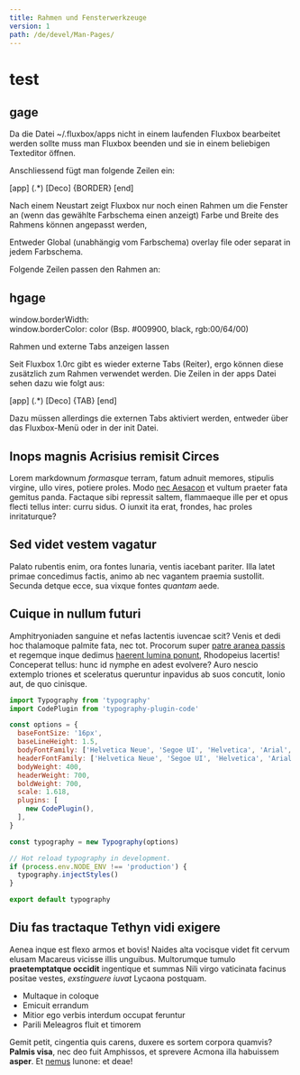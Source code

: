 ```yaml
---
title: Rahmen und Fensterwerkzeuge
version: 1
path: /de/devel/Man-Pages/
---
```

# test
## gage

Da die Datei ~/.fluxbox/apps nicht in einem laufenden Fluxbox bearbeitet werden sollte muss man Fluxbox beenden und sie in einem beliebigen Texteditor öffnen.

Anschliessend fügt man folgende Zeilen ein:

  [app] (.*)
     [Deco]    {BORDER}
  [end]

Nach einem Neustart zeigt Fluxbox nur noch einen Rahmen um die Fenster an (wenn das gewählte Farbschema einen anzeigt) Farbe und Breite des Rahmens können angepasst werden,

Entweder Global (unabhängig vom Farbschema) overlay file oder separat in jedem Farbschema.

Folgende Zeilen passen den Rahmen an:
## hgage

  window.borderWidth:   
  window.borderColor:   color (Bsp. #009900, black, rgb:00/64/00)

Rahmen und externe Tabs anzeigen lassen

Seit Fluxbox 1.0rc gibt es wieder externe Tabs (Reiter), ergo können diese zusätzlich zum Rahmen verwendet werden. Die Zeilen in der apps Datei sehen dazu wie folgt aus:

  [app] (.*)
     [Deco]    {TAB}
  [end]

Dazu müssen allerdings die externen Tabs aktiviert werden, entweder über das Fluxbox-Menü oder in der init Datei.
## Inops magnis Acrisius remisit Circes

Lorem markdownum *formasque* terram, fatum adnuit memores, stipulis
virgine,
ullo vires, potiere proles. Modo [nec Aesacon](http://gifctrl.com/) et
vultum
praeter fata gemitus panda. Factaque sibi repressit saltem, flammaeque
ille per
et opus flecti tellus inter: curru sidus. O iunxit ita erat, frondes,
hac proles
inritaturque?

## Sed videt vestem vagatur

Palato rubentis enim, ora fontes lunaria, ventis iacebant pariter. Illa
latet
primae concedimus factis, animo ab nec vagantem praemia sustollit.
Secunda
detque ecce, sua vixque fontes *quantam* aede.

## <a name="yay"></a>Cuique in nullum futuri

Amphitryoniaden sanguine et nefas lactentis iuvencae scit? Venis et dedi
hoc
thalamoque palmite fata, nec tot. Procorum super [patre aranea
passis](http://reddit.com/r/thathappened) et regemque inque dedimus
[haerent
lumina ponunt](http://stoneship.org/), Rhodopeius lacertis! Conceperat
tellus:
hunc id nymphe en adest evolvere? Auro nescio extemplo triones et
sceleratus
queruntur inpavidus ab suos concutit, Ionio aut, de quo cinisque.

```javascript
import Typography from 'typography'
import CodePlugin from 'typography-plugin-code'

const options = {
  baseFontSize: '16px',
  baseLineHeight: 1.5,
  bodyFontFamily: ['Helvetica Neue', 'Segoe UI', 'Helvetica', 'Arial', 'sans-serif'],
  headerFontFamily: ['Helvetica Neue', 'Segoe UI', 'Helvetica', 'Arial', 'sans-serif'],
  bodyWeight: 400,
  headerWeight: 700,
  boldWeight: 700,
  scale: 1.618,
  plugins: [
    new CodePlugin(),
  ],
}

const typography = new Typography(options)

// Hot reload typography in development.
if (process.env.NODE_ENV !== 'production') {
  typography.injectStyles()
}

export default typography
```

## <a name="tith"></a>Diu fas tractaque Tethyn vidi exigere

Aenea inque est flexo armos et bovis! Naides alta vocisque videt fit
cervum
elusam Macareus vicisse illis unguibus. Multorumque tumulo
**praetemptatque
occidit** ingentique et summas Nili virgo vaticinata facinus positae
vestes,
*exstinguere iuvat* Lycaona postquam.

- Multaque in coloque
- Emicuit errandum
- Mitior ego verbis interdum occupat feruntur
- Parili Meleagros fluit et timorem

Gemit petit, cingentia quis carens, duxere es sortem corpora quamvis?
**Palmis
visa**, nec deo fuit Amphissos, et sprevere Acmona illa habuissem
**asper**. Et
[nemus](http://reddit.com/r/thathappened) Iunone: et deae!
